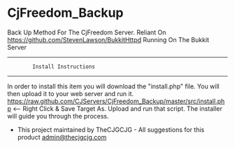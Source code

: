 CjFreedom_Backup
================

Back Up Method For The CjFreedom Server. Reliant On https://github.com/StevenLawson/BukkitHttpd Running On The Bukkit Server

-------------------------------------------------------------------- 
			Install Instructions
-------------------------------------------------------------------- 

In order to install this item you will download the "install.php" file. You will then upload it to your web server and run it.
https://raw.github.com/CJServers/CjFreedom_Backup/master/src/install.php <-- Right Click & Save Target As. Upload and run that script. The installer will guide you through the process.


* This project maintained by TheCJGCJG - All suggestions for this product <a href="mailto:admin@thecjgcjg.com">admin@thecjgcjg.com</a>
